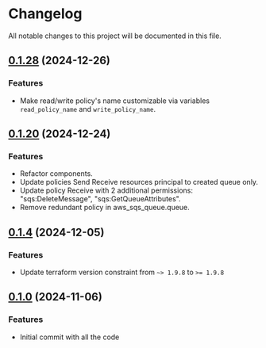 # Changelog

All notable changes to this project will be documented in this file.
## [0.1.28]() (2024-12-26)
### Features
* Make read/write policy's name customizable via variables `read_policy_name` and `write_policy_name`.

## [0.1.20]() (2024-12-24)
### Features
* Refactor components.
* Update policies Send Receive resources principal to created queue only.
* Update policy Receive with 2 additional permissions: "sqs:DeleteMessage", "sqs:GetQueueAttributes".
* Remove redundant policy in aws_sqs_queue.queue.

## [0.1.4]() (2024-12-05)
### Features
* Update terraform version constraint from `~> 1.9.8` to `>= 1.9.8` 

## [0.1.0]() (2024-11-06)
### Features
* Initial commit with all the code

